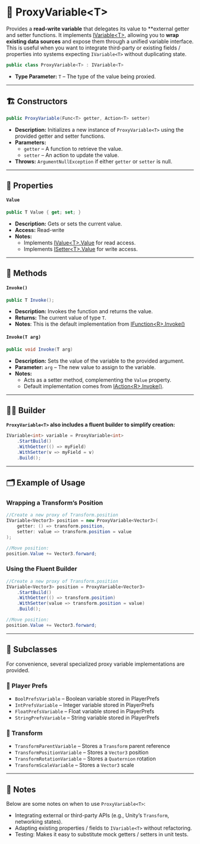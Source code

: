# 🧩 ProxyVariable&lt;T&gt;

Provides a **read-write variable** that delegates its value to **external getter and setter functions. It
implements [IVariable&lt;T&gt;](IVariable.md), allowing you to **wrap existing data sources** and expose them
through a unified variable interface. This is useful when you want to integrate third-party or existing fields /
properties into systems expecting `IVariable<T>` without duplicating state.

```csharp
public class ProxyVariable<T> : IVariable<T>
```

- **Type Parameter:** `T` – The type of the value being proxied.

---

## 🏗️ Constructors

```csharp
public ProxyVariable(Func<T> getter, Action<T> setter)
```

- **Description:** Initializes a new instance of `ProxyVariable<T>` using the provided getter and setter functions.
- **Parameters:**
    - `getter` – A function to retrieve the value.
    - `setter` – An action to update the value.
- **Throws:** `ArgumentNullException` if either `getter` or `setter` is null.

---

## 🔑 Properties

#### `Value`

```csharp
public T Value { get; set; }
```

- **Description:** Gets or sets the current value.
- **Access:** Read-write
- **Notes:**
    - Implements [IValue&lt;T&gt;.Value](../Values/IValue.md#value) for read access.
    - Implements [ISetter&lt;T&gt;.Value](../Setters/ISetter.md/#value) for write access.

---

## 🏹 Methods

#### `Invoke()`

```csharp
public T Invoke();
```

- **Description:** Invokes the function and returns the value.
- **Returns:** The current value of type `T`.
- **Notes**: This is the default implementation from [IFunction&lt;R&gt;.Invoke()](../Functions/IFunction.md#invoke)

#### `Invoke(T arg)`

```csharp
public void Invoke(T arg)
```

- **Description:** Sets the value of the variable to the provided argument.
- **Parameter:** `arg` – The new value to assign to the variable.
- **Notes:**
    - Acts as a setter method, complementing the `Value` property.
    - Default implementation comes from [IAction&lt;R&gt;.Invoke()](../Actions/IAction.md#invoket).

---

## 👷‍♂️ Builder

**`ProxyVariable<T>` also includes a fluent builder to simplify creation:**

```csharp
IVariable<int> variable = ProxyVariable<int>
    .StartBuild()
    .WithGetter(() => myField)
    .WithSetter(v => myField = v)
    .Build();
```

---

## 🗂 Example of Usage

### Wrapping a Transform’s Position

```csharp
//Create a new proxy of Transform.position
IVariable<Vector3> position = new ProxyVariable<Vector3>(
    getter: () => transform.position,
    setter: value => transform.position = value
);

//Move position:
position.Value += Vector3.forward; 
```

### Using the Fluent Builder

```csharp
//Create a new proxy of Transform.position
IVariable<Vector3> position = ProxyVariable<Vector3>
    .StartBuild()
    .WithGetter(() => transform.position)
    .WithSetter(value => transform.position = value)
    .Build();

//Move position:
position.Value += Vector3.forward; 
```

---

## 🧩 Subclasses

For convenience, several specialized proxy variable implementations are provided.

### 🧩 Player Prefs

- `BoolPrefsVariable` – Boolean variable stored in PlayerPrefs
- `IntPrefsVariable` – Integer variable stored in PlayerPrefs
- `FloatPrefsVariable` – Float variable stored in PlayerPrefs
- `StringPrefsVariable` – String variable stored in PlayerPrefs

### 🧩 Transform

- `TransformParentVariable` – Stores a `Transform` parent reference
- `TransformPositionVariable` – Stores a `Vector3` position
- `TransformRotationVariable` – Stores a `Quaternion` rotation
- `TransformScaleVariable` – Stores a `Vector3` scale

---

## 📝 Notes

Below are some notes on when to use `ProxyVariable<T>`:

- Integrating external or third-party APIs (e.g., Unity’s `Transform`, networking states).
- Adapting existing properties / fields to `IVariable<T>` without refactoring.
- Testing: Makes it easy to substitute mock getters / setters in unit tests.

